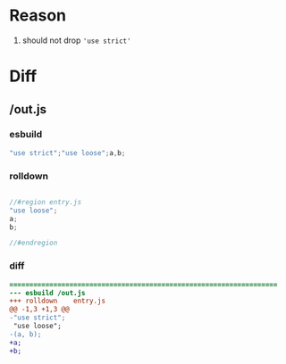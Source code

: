 # Reason
1. should not drop `'use strict'`
# Diff
## /out.js
### esbuild
```js
"use strict";"use loose";a,b;
```
### rolldown
```js

//#region entry.js
"use loose";
a;
b;

//#endregion
```
### diff
```diff
===================================================================
--- esbuild	/out.js
+++ rolldown	entry.js
@@ -1,3 +1,3 @@
-"use strict";
 "use loose";
-(a, b);
+a;
+b;

```